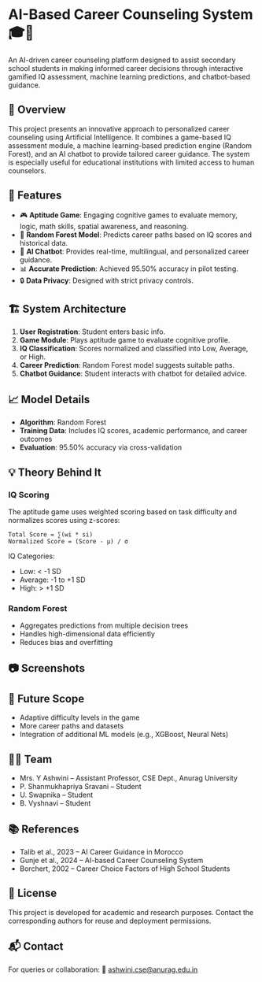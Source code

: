 # AI-Based Career Counseling System 🎓🤖

An AI-driven career counseling platform designed to assist secondary school students in making informed career decisions through interactive gamified IQ assessment, machine learning predictions, and chatbot-based guidance.

## 🧠 Overview

This project presents an innovative approach to personalized career counseling using Artificial Intelligence. It combines a game-based IQ assessment module, a machine learning-based prediction engine (Random Forest), and an AI chatbot to provide tailored career guidance. The system is especially useful for educational institutions with limited access to human counselors.

## 📌 Features

- 🎮 **Aptitude Game**: Engaging cognitive games to evaluate memory, logic, math skills, spatial awareness, and reasoning.
- 🌲 **Random Forest Model**: Predicts career paths based on IQ scores and historical data.
- 💬 **AI Chatbot**: Provides real-time, multilingual, and personalized career guidance.
- 📊 **Accurate Prediction**: Achieved 95.50% accuracy in pilot testing.
- 🔒 **Data Privacy**: Designed with strict privacy controls.

## 🏗️ System Architecture

1. **User Registration**: Student enters basic info.
2. **Game Module**: Plays aptitude game to evaluate cognitive profile.
3. **IQ Classification**: Scores normalized and classified into Low, Average, or High.
4. **Career Prediction**: Random Forest model suggests suitable paths.
5. **Chatbot Guidance**: Student interacts with chatbot for detailed advice.

## 📈 Model Details

- **Algorithm**: Random Forest
- **Training Data**: Includes IQ scores, academic performance, and career outcomes
- **Evaluation**: 95.50% accuracy via cross-validation

## 💡 Theory Behind It

### IQ Scoring

The aptitude game uses weighted scoring based on task difficulty and normalizes scores using z-scores:

```
Total Score = ∑(wi * si)
Normalized Score = (Score - μ) / σ
```

IQ Categories:
- Low: < -1 SD
- Average: -1 to +1 SD
- High: > +1 SD

### Random Forest

- Aggregates predictions from multiple decision trees
- Handles high-dimensional data efficiently
- Reduces bias and overfitting

## 📷 Screenshots



## 🔮 Future Scope

- Adaptive difficulty levels in the game
- More career paths and datasets
- Integration of additional ML models (e.g., XGBoost, Neural Nets)

## 👩‍💻 Team

- Mrs. Y Ashwini – Assistant Professor, CSE Dept., Anurag University
- P. Shanmukhapriya Sravani – Student
- U. Swapnika – Student
- B. Vyshnavi – Student

## 📚 References

- Talib et al., 2023 – AI Career Guidance in Morocco
- Gunje et al., 2024 – AI-based Career Counseling System
- Borchert, 2002 – Career Choice Factors of High School Students

## 📜 License

This project is developed for academic and research purposes. Contact the corresponding authors for reuse and deployment permissions.

## 📬 Contact

For queries or collaboration:
📧 ashwini.cse@anurag.edu.in
